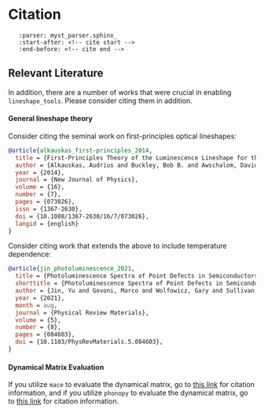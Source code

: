 # Citation

```{include} ../README.md
   :parser: myst_parser.sphinx_
   :start-after: <!-- cite start -->
   :end-before: <!-- cite end -->
```

## Relevant Literature
In addition, there are a number of works that were crucial in enabling `lineshape_tools`.
Please consider citing them in addition.

#### General lineshape theory
Consider citing the seminal work on first-principles optical lineshapes:
```bibtex
@article{alkauskas_first-principles_2014,
  title = {First-Principles Theory of the Luminescence Lineshape for the Triplet Transition in Diamond {{NV}} Centres},
  author = {Alkauskas, Audrius and Buckley, Bob B. and Awschalom, David D. and {Van de Walle}, Chris G.},
  year = {2014},
  journal = {New Journal of Physics},
  volume = {16},
  number = {7},
  pages = {073026},
  issn = {1367-2630},
  doi = {10.1088/1367-2630/16/7/073026},
  langid = {english}
}
```
Consider citing work that extends the above to include temperature dependence:
```bibtex
@article{jin_photoluminescence_2021,
  title = {Photoluminescence Spectra of Point Defects in Semiconductors: {{Validation}} of First-Principles Calculations},
  shorttitle = {Photoluminescence Spectra of Point Defects in Semiconductors},
  author = {Jin, Yu and Govoni, Marco and Wolfowicz, Gary and Sullivan, Sean E. and Heremans, F. Joseph and Awschalom, David D. and Galli, Giulia},
  year = {2021},
  month = aug,
  journal = {Physical Review Materials},
  volume = {5},
  number = {8},
  pages = {084603},
  doi = {10.1103/PhysRevMaterials.5.084603},
}
```

#### Dynamical Matrix Evaluation
If you utilize `mace` to evaluate the dynamical matrix, go to [this link](https://github.com/ACEsuit/mace?tab=readme-ov-file#references) for citation information,
and if you utilize `phonopy` to evaluate the dynamical matrix, go to [this link](https://phonopy.github.io/phonopy/citation.html) for citation information.
